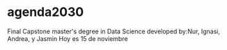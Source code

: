 # agenda2030
Final Capstone master's degree in Data Science developed by:Nur, Ignasi, Andrea, y Jasmin
Hoy es 15 de noviembre

